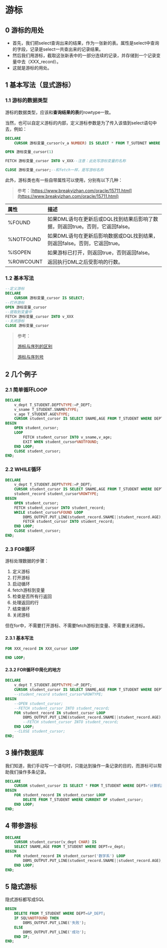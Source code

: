 # 游标

## 0 游标的用处

* 首先，我们把select查询出来的结果，作为一张新的表。属性是select中查询的字段，记录是select一共查出来的记录结果。
* 然后我们用游标，截取这张新表中的一部分连续的记录，并存储到一个记录变量中去（XXX\_record）。
* 这就是游标的用处。

## 1 基本写法（显式游标）

### 1.1 游标的数据类型

游标的数据类型，应该和**查询结果的表**的rowtype一致。

当然，也可以自定义游标的内部，定义游标参数是为了传入该值到select语句中去，例如：

```sql
DECLARE
    CURSOR 游标变量_cursor(v_a NUMBER) IS SELECT * FROM T_SUTDNET WHERE SNO=v_a;

OPEN 游标变量_cursor(1)

FETCH 游标变量_cursor INTO v_XXX--注意：此处写游标变量的名称

CLOSE 游标变量_cursor;--和fetch一样，是写游标名称
```

此外，游标类也有一些自带属性可以使用，分别有以下几种：

> 参考：[https://www.breakyizhan.com/oracle/15711.html](https://www.breakyizhan.com/oracle/15711.html)

| 属性 | 描述 |
| :--- | :--- |
| %FOUND | 如果DML语句在更新后或DQL找到结果后影响了数据，则返回true。否则，它返回false。 |
| %NOTFOUND | 如果DML语句在更新后影响数据或DQL找到结果，则返回false。否则，它返回true。 |
| %ISOPEN | 如果游标已打开，则返回true，否则返回false。 |
| %ROWCOUNT | 返回执行DML之后受影响的行数。 |

### 1.2 基本写法

```sql
--定义游标
DECLARE
    CURSOR 游标变量_cursor IS SELECT;
--打开游标
OPEN 游标变量_cursor
--提取到变量中
FETCH 游标变量_cursor INTO v_XXX
--关闭游标
CLOSE 游标变量_cursor
```

> 参考：
>
> [游标与序列的区别](https://blog.csdn.net/weixin_30340617/article/details/99780724)
>
> [游标与序列号](https://blog.csdn.net/qq_44458558/article/details/95944779)

## 2 几个例子

### 2.1 简单循环LOOP

```sql
DECLARE
    v_dept T_STUDENT.DEPT%TYPE:=P_DEPT;
    v_sname T_STUDENT.SNAME%TYPE;
    v_age T_STUDENT.AGE%TYPE;
    CURSOR student_cursor IS SELECT SNAME,AGE FROM T_STUDENT WHERE DEPT=v_dept;
BEGIN
    OPEN student_cursor;
    LOOP
        FETCH student_cursor INTO v_sname,v_age;
        EXIT WHEN student_cursor%NOTFOUND;
    END LOOP;
    CLOSE student_cursor;
END;
```

### 2.2 WHILE循环

```sql
DECLARE
    v_dept T_STUDENT.DEPT%TYPE:=P_DEPT;
    CURSOR student_cursor IS SELECT SNAME,AGE FROM T_STUDENT WHERE DEPT=v_dept;
    student_record student_cursor%ROWTYPE;
BEGIN
    OPEN student_cursor;
    FETCH student_cursor INTO student_record;
    WHILE student_cursor%FOUND LOOP
        DBMS_OUTPUT.PUT_LINE(student_record.SNAME||student_record.AGE);
        FETCH student_cursor INTO student_record;
    END LOOP;
    CLOSE student_cursor;
END;
```

### 2.3 FOR循环

游标处理数据的步骤：

1. 定义游标
2. 打开游标
3. 启动循环
4. fetch游标到变量
5. 检查是否所有行返回
6. 处理返回的行
7. 结束循环
8. 关闭游标

但在for中，不需要打开游标、不需要fetch游标到变量、不需要关闭游标。

#### 2.3.1 基本写法

```sql
FOR XXX_record IN XXX_cursor LOOP

END LOOP;
```

#### 2.3.2 FOR循环中简化的地方

```sql
DECLARE
    v_dept T_STUDENT.DEPT%TYPE:=P_DEPT;
    CURSOR student_cursor IS SELECT SNAME,AGE FROM T_STUDENT WHERE DEPT=v_dept;
    --student_record student_cursor%ROWTYPE;
BEGIN
    --OPEN student_cursor;
    --FETCH student_cursor INTO student_record;
    FOR student_record IN student_cursor LOOP
        DBMS_OUTPUT.PUT_LINE(student_record.SNAME||student_record.AGE);
        --FETCH student_cursor INTO student_record;
    END LOOP;
    --CLOSE student_cursor;
END;
```

## 3 操作数据库

我们知道，我们手动写一个语句时，只能达到操作一条记录的目的，而游标可以帮助我们操作多条记录。

```sql
DECLARE
    CURSOR student_cursor IS SELECT * FROM T_STUDENT WHERE DEPT='计算机系';
BEGIN
    FOR student_record IN student_cursor LOOP
        DELETE FROM T_STUDENT WHERE CURRENT OF student_cursor;
    END LOOP;
END;
```

## 4 带参游标

```sql
DECLARE
    CURSOR student_cursor(v_dept CHAR) IS
    SELECT SNAME,AGE FROM T_STUDENT WHERE DEPT=v_dept;
BEGIN
    FOR student_record IN student_cursor('数学系') LOOP
        DBMS_OUTPUT.PUT_LINE(student_record.SNAME||student_record.AGE);
    END LOOP;
END;
```

## 5 隐式游标

隐式游标都写成SQL

```sql
BEGIN
    DELETE FROM T_STUDENT WHERE DEPT=&P_DEPT;
    IF SQL%NOTFOUND THEN
        DBMS_OUTPUT.PUT_LINE('失败');
    ELSE
        DBMS_OUTPUT.PUT_LINE('成功');
    END IF;
END;
```

